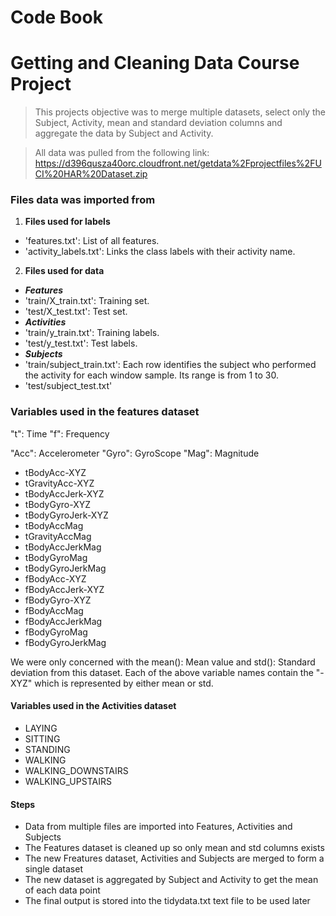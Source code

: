 # Code Book

# Getting and Cleaning Data Course Project

> This projects objective was to merge multiple datasets, select only the Subject, Activity, mean and standard deviation columns and aggregate the data by Subject and Activity. 

> All data was pulled from the following link: https://d396qusza40orc.cloudfront.net/getdata%2Fprojectfiles%2FUCI%20HAR%20Dataset.zip

### Files data was imported from
1. **Files used for labels**
* 'features.txt': List of all features.
* 'activity_labels.txt': Links the class labels with their activity name.
2. **Files used for data**
* ***Features***
* 'train/X_train.txt': Training set.
* 'test/X_test.txt': Test set.
* ***Activities***
* 'train/y_train.txt': Training labels.
* 'test/y_test.txt': Test labels.
* ***Subjects***
* 'train/subject_train.txt': Each row identifies the subject who performed the activity for each window sample. Its range is from 1 to 30. 
* 'test/subject_test.txt'

### Variables used in the features dataset
"t": Time
"f": Frequency
    
"Acc": Accelerometer
"Gyro": GyroScope
"Mag": Magnitude
    
* tBodyAcc-XYZ
* tGravityAcc-XYZ
* tBodyAccJerk-XYZ
* tBodyGyro-XYZ
* tBodyGyroJerk-XYZ
* tBodyAccMag
* tGravityAccMag
* tBodyAccJerkMag
* tBodyGyroMag
* tBodyGyroJerkMag
* fBodyAcc-XYZ
* fBodyAccJerk-XYZ
* fBodyGyro-XYZ
* fBodyAccMag
* fBodyAccJerkMag
* fBodyGyroMag
* fBodyGyroJerkMag

We were only concerned with the mean(): Mean value and std(): Standard deviation from this dataset.  Each of the above variable names contain the "-XYZ" which is represented by either mean or std.


#### Variables used in the Activities dataset

* LAYING 
* SITTING 
* STANDING 
* WALKING 
* WALKING_DOWNSTAIRS 
* WALKING_UPSTAIRS

#### Steps
* Data from multiple files are imported into Features, Activities and Subjects
* The Features dataset is cleaned up so only mean and std columns exists
* The new Freatures dataset, Activities and Subjects are merged to form a single dataset
* The new dataset is aggregated by Subject and Activity to get the mean of each data point
* The final output is stored into the tidydata.txt text file to be used later
